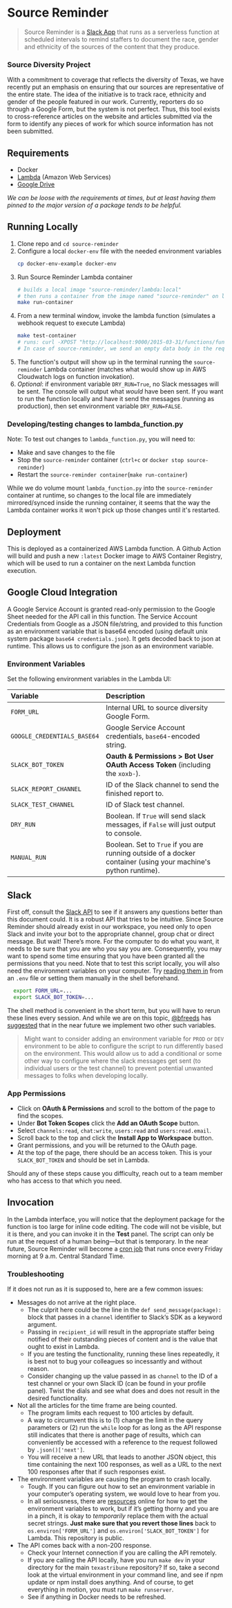 # Source Reminder

> Source Reminder is a [Slack App](https://medium.com/glasswall-engineering/how-to-create-a-slack-bot-using-aws-lambda-in-1-hour-1dbc1b6f021c) that runs as a serverless function at scheduled intervals to remind staffers to document the race, gender and ethnicity of the sources of the content that they produce.
### Source Diversity Project
With a commitment to coverage that reflects the diversity of Texas, we have recently put an emphasis on ensuring
that our sources are representative of the entire state. The idea of the initiative is to track race, ethnicity and gender of the people featured in our work.
Currently, reporters do so through a Google Form, but the system is not perfect.
Thus, this tool exists to cross-reference articles on the website and articles submitted via the form to
identify any pieces of work for which source information has not been submitted.

## Requirements
* Docker
* [Lambda](https://aws.amazon.com/free/?all-free-tier.sort-by=item.additionalFields.SortRank&all-free-tier.sort-order=asc&awsf.Free%20Tier%20Types=tier%23always-free) (Amazon Web Services)
* [Google Drive](https://www.google.com/drive/)

_We can be loose with the requirements at times, but at least having them pinned to the major version of a package tends to be helpful._
## Running Locally
1. Clone repo and `cd source-reminder`
2. Configure a local `docker-env` file with the needed environment variables
    ```sh
    cp docker-env-example docker-env
    ```
3. Run Source Reminder Lambda container
    ```sh
    # builds a local image "source-reminder/lambda:local"
    # then runs a container from the image named "source-reminder" on localhost:9000
    make run-container
    ```
4. From a new terminal window, invoke the lambda function (simulates a webhook request to execute Lambda)
    ```sh
    make test-container
    # runs: curl -XPOST "http://localhost:9000/2015-03-31/functions/functioninvocations" -d '{}'
    # In case of source-reminder, we send an empty data body in the request to invoke the function ("-d '{}'"), but for other lambda functions, like hoedown-helper, this data body can be configured to test different invokation scenarios.
    ```
5. The function's output will show up in the terminal running the `source-reminder` Lambda container (matches what would show up in AWS Cloudwatch logs on function invokation).
6. _Optional_:  if environment variable `DRY_RUN=True`, no Slack messages will be sent.  The console will output what _would_ have been sent.  If you want to run the function locally and have it send the messages (running as production), then set environment variable `DRY_RUN=FALSE`.
### Developing/testing changes to lambda_function.py
Note:  To test out changes to `lambda_function.py`, you will need to:
- Make and save changes to the file
- Stop the `source-reminder` container (`ctrl+c` or `docker stop source-reminder`)
- Restart the `source-reminder container`(`make run-container`)

While we do volume mount `lambda_function.py` into the `source-reminder` container at runtime, so changes to the local file are immediately mirrored/synced inside the running container, it seems that the way the Lambda container works it won't pick up those changes until it's restarted.
## Deployment

This is deployed as a containerized AWS Lambda function.  A Github Action will build and push a new `:latest` Docker image to AWS Container Registry, which will be used to run a container on the next Lambda function execution.

## Google Cloud Integration
A Google Service Account is granted read-only permission to the Google Sheet needed for the API call in this function.  The Service Account Credentials from Google as a JSON file/string, and provided to this function as an environment variable that is base64 encoded (using default unix system package `base64 credentials.json`).  It gets decoded back to json at runtime.  This allows us to configure the json as an environment variable.

### Environment Variables
Set the following environment variables in the Lambda UI:

| Variable            | Description                                           |
| :------------------ | :---------------------------------------------------- |
| `FORM_URL`          | Internal URL to source diversity Google Form.                   |
| `GOOGLE_CREDENTIALS_BASE64`   | Google Service Account credentials, `base64`-encoded string. |
| `SLACK_BOT_TOKEN`   | **Oauth & Permissions > Bot User OAuth Access Token** (including the `xoxb-`). |
| `SLACK_REPORT_CHANNEL`   | ID of the Slack channel to send the finished report to. |
| `SLACK_TEST_CHANNEL`   | ID of Slack test channel. |
| `DRY_RUN`   | Boolean. If `True` will send slack messages, if `False` will just output to console. |
| `MANUAL_RUN`   | Boolean.  Set to `True` if you are running outside of a docker container (using your machine's python runtime). |
## Slack
First off, consult the [Slack API](https://api.slack.com/) to see if it answers any questions better than this document could.
It is a robust API that tries to be intuitive. Since Source Reminder should already exist in our workspace, you need only to open Slack and invite your bot to the appropriate channel, group chat or direct message.
But wait! There&rsquo;s more. For the computer to do what you want, it needs to be sure that you are who you say you are. Consequently, you may want to spend some time ensuring that you have been granted all the permissions that you need.
Note that to test this script locally, you will also need the environment variables on your computer. Try [reading them in](https://stackoverflow.com/questions/40216311/reading-in-environment-variables-from-an-environment-file) from an `.env` file or setting them manually in the shell beforehand.
```sh
  export FORM_URL=...
  export SLACK_BOT_TOKEN=...
```
The shell method is convenient in the short term, but you will have to rerun these lines every session.
And while we are on this topic, [@bfreeds](https://github.com/bfreeds) has [suggested](https://github.com/texastribune/tacobots/pull/7#discussion_r674945099) that in the near future we implement two other such variables.
> Might want to consider adding an environment variable for `PROD` or `DEV` environment to be able to configure the script to run differently based on the environment. This would allow us to add a conditional or some other way to configure where the slack messages get sent (to individual users or the test channel) to prevent potential unwanted messages to folks when developing locally.

### App Permissions
- Click on **OAuth & Permissions** and scroll to the bottom of the page to find the scopes. 
- Under **Bot Token Scopes** click the **Add an  OAuth Scope** button. 
- Select `channels:read`, `chat:write`, `users:read` and `users:read.email`.
- Scroll back to the top and click the **Install App to Workspace** button. 
- Grant permissions, and you will be returned to the OAuth page. 
- At the top of the page, there should be an access token. This is your `SLACK_BOT_TOKEN` and should be set in Lambda. 

Should any of these steps cause you difficulty, reach out to a team member who has access to that which you need.
## Invocation

In the Lambda interface, you will notice that the deployment package for the function is too large for inline code editing.
The code will not be visible, but it is there, and you can invoke it in the **Test** panel.
The script can only be run at the request of a human being&mdash;but that is temporary.
In the near future, Source Reminder will become a [cron job](https://www.freecodecamp.org/news/using-lambda-functions-as-cronjobs/) that runs once every Friday morning at 9 a.m. Central Standard Time.

### Troubleshooting

If it does not run as it is supposed to, here are a few common issues:
- Messages do not arrive at the right place.
    - The culprit here could be the line in the `def send_message(package):` block that passes in a `channel` identifier to Slack&rsquo;s SDK as a keyword argument.
    -  Passing in `recipient_id` will result in the appropriate staffer being notified of their outstanding pieces of content and is the value that ought to exist in Lambda.
    -  If you are testing the functionality, running these lines repeatedly, it is best not to bug your colleagues so incessantly and without reason.
    -   Consider changing up the value passed in as `channel` to the ID of a test channel or your own Slack ID (can be found in your profile panel). Twist the dials and see what does and does not result in the desired functionality.
- Not all the articles for the time frame are being counted.
    - The program limits each request to 100 articles by default.
    - A way to circumvent this is to (1) change the limit in the query parameters or (2) run the `while` loop for as long as the API response still indicates that there is another page of results, which can conveniently be accessed with a reference to the request followed by `.json()['next']`.
    - You will receive a new URL that leads to another JSON object, this time containing the next 100 responses, as well as a URL to the next 100 responses after that if such responses exist.
- The environment variables are causing the program to crash locally.
    - Tough. If you can figure out how to set an environment variable in your computer&rsquo;s operating system, we would love to hear from you.
    - In all seriousness, there are [resources](https://www.twilio.com/blog/environment-variables-python) online for how to get the environment variables to work, but if it&rsquo;s getting thorny and you are in a pinch, it is okay to _temporarily_ replace them with the actual secret strings. **Just make sure that you revert those lines** back to `os.environ['FORM_URL']` and `os.environ['SLACK_BOT_TOKEN']` for Lambda. This repository is public.
- The API comes back with a non-200 response.
    - Check your Internet connection if you are calling the API remotely.
    - If you are calling the API locally, have you run `make dev` in your directory for the main `texastribune` repository? If so, take a second look at the virtual environment in your command line, and see if npm update or npm install does anything. And of course, to get everything in motion, you must run `make runserver`.
    - See if anything in Docker needs to be refreshed.